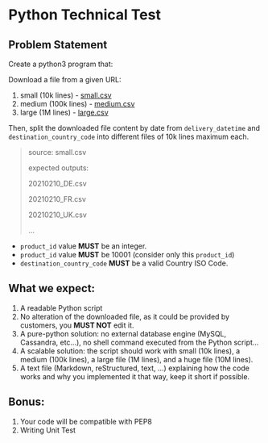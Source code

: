 # Python Technical Test

## Problem Statement
Create a python3 program that:

Download a file from a given URL:
1. small (10k lines) - [small.csv](https://github.com/Connecting-Food/technical-test/raw/master/small.csv)
2. medium (100k lines) - [medium.csv](https://github.com/Connecting-Food/technical-test/raw/master/medium.csv)
3. large (1M lines) - [large.csv](https://github.com/Connecting-Food/technical-test/raw/master/large.csv)

Then, split the downloaded file content by date from `delivery_datetime` and `destination_country_code` into different files of 10k lines maximum each.

> source: small.csv
> 
> expected outputs:
> 
> 20210210_DE.csv
> 
> 20210210_FR.csv
> 
> 20210210_UK.csv
> 
> ...

- `product_id` value **MUST** be an integer.
- `product_id` value **MUST** be 10001 (consider only this `product_id`)
- `destination_country_code` **MUST** be a valid Country ISO Code.

## What we expect:

1. A readable Python script
2. No alteration of the downloaded file, as it could be provided by customers, you **MUST NOT** edit it.
3. A pure-python solution: no external database engine (MySQL, Cassandra, etc...), no shell command executed from the Python script...
4. A scalable solution: the script should work with small (10k lines), a medium (100k lines), a large file (1M lines), and a huge file (10M lines).
5. A text file (Markdown, reStructured, text, ...)  explaining how the code works and why you implemented it that way, keep it short if possible.

## Bonus:

1. Your code will be compatible with PEP8
2. Writing Unit Test
